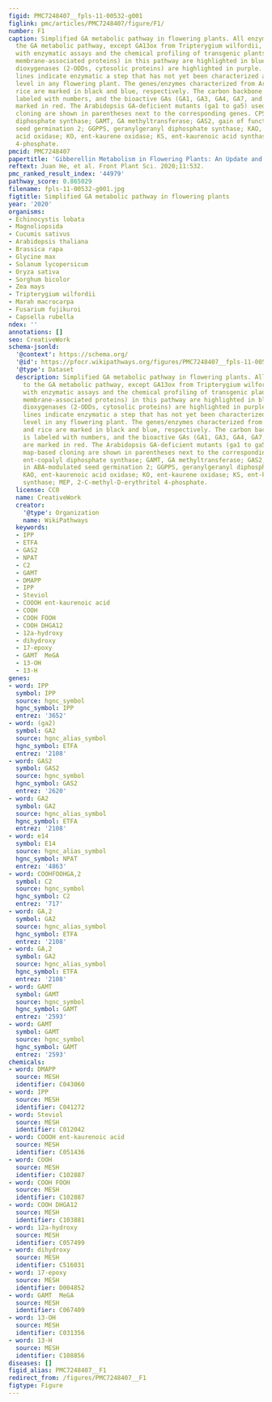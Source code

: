 ```yaml
---
figid: PMC7248407__fpls-11-00532-g001
figlink: pmc/articles/PMC7248407/figure/F1/
number: F1
caption: Simplified GA metabolic pathway in flowering plants. All enzymes mapped to
  the GA metabolic pathway, except GA13ox from Tripterygium wilfordii, were verified
  with enzymatic assays and the chemical profiling of transgenic plants. P450s (ER
  membrane-associated proteins) in this pathway are highlighted in blue, while 2-oxoglutarate-dependent
  dioxygenases (2-ODDs, cytosolic proteins) are highlighted in purple. All dashed
  lines indicate enzymatic a step that has not yet been characterized at the genetic
  level in any flowering plant. The genes/enzymes characterized from Arabidopsis and
  rice are marked in black and blue, respectively. The carbon backbone of GA12 is
  labeled with numbers, and the bioactive GAs (GA1, GA3, GA4, GA7, and DHGA12) are
  marked in red. The Arabidopsis GA-deficient mutants (ga1 to ga5) used for map-based
  cloning are shown in parentheses next to the corresponding genes. CPS, ent-copalyl
  diphosphate synthase; GAMT, GA methyltransferase; GAS2, gain of function in ABA-modulated
  seed germination 2; GGPPS, geranylgeranyl diphosphate synthase; KAO, ent-kaurenoic
  acid oxidase; KO, ent-kaurene oxidase; KS, ent-kaurenoic acid synthase; MEP, 2-C-methyl-D-erythritol
  4-phosphate.
pmcid: PMC7248407
papertitle: 'Gibberellin Metabolism in Flowering Plants: An Update and Perspectives.'
reftext: Juan He, et al. Front Plant Sci. 2020;11:532.
pmc_ranked_result_index: '44979'
pathway_score: 0.865029
filename: fpls-11-00532-g001.jpg
figtitle: Simplified GA metabolic pathway in flowering plants
year: '2020'
organisms:
- Echinocystis lobata
- Magnoliopsida
- Cucumis sativus
- Arabidopsis thaliana
- Brassica rapa
- Glycine max
- Solanum lycopersicum
- Oryza sativa
- Sorghum bicolor
- Zea mays
- Tripterygium wilfordii
- Marah macrocarpa
- Fusarium fujikuroi
- Capsella rubella
ndex: ''
annotations: []
seo: CreativeWork
schema-jsonld:
  '@context': https://schema.org/
  '@id': https://pfocr.wikipathways.org/figures/PMC7248407__fpls-11-00532-g001.html
  '@type': Dataset
  description: Simplified GA metabolic pathway in flowering plants. All enzymes mapped
    to the GA metabolic pathway, except GA13ox from Tripterygium wilfordii, were verified
    with enzymatic assays and the chemical profiling of transgenic plants. P450s (ER
    membrane-associated proteins) in this pathway are highlighted in blue, while 2-oxoglutarate-dependent
    dioxygenases (2-ODDs, cytosolic proteins) are highlighted in purple. All dashed
    lines indicate enzymatic a step that has not yet been characterized at the genetic
    level in any flowering plant. The genes/enzymes characterized from Arabidopsis
    and rice are marked in black and blue, respectively. The carbon backbone of GA12
    is labeled with numbers, and the bioactive GAs (GA1, GA3, GA4, GA7, and DHGA12)
    are marked in red. The Arabidopsis GA-deficient mutants (ga1 to ga5) used for
    map-based cloning are shown in parentheses next to the corresponding genes. CPS,
    ent-copalyl diphosphate synthase; GAMT, GA methyltransferase; GAS2, gain of function
    in ABA-modulated seed germination 2; GGPPS, geranylgeranyl diphosphate synthase;
    KAO, ent-kaurenoic acid oxidase; KO, ent-kaurene oxidase; KS, ent-kaurenoic acid
    synthase; MEP, 2-C-methyl-D-erythritol 4-phosphate.
  license: CC0
  name: CreativeWork
  creator:
    '@type': Organization
    name: WikiPathways
  keywords:
  - IPP
  - ETFA
  - GAS2
  - NPAT
  - C2
  - GAMT
  - DMAPP
  - IPP
  - Steviol
  - COOOH ent-kaurenoic acid
  - COOH
  - COOH FOOH
  - COOH DHGA12
  - 12a-hydroxy
  - dihydroxy
  - 17-epoxy
  - GAMT  MeGA
  - 13-OH
  - 13-H
genes:
- word: IPP
  symbol: IPP
  source: hgnc_symbol
  hgnc_symbol: IPP
  entrez: '3652'
- word: (ga2)
  symbol: GA2
  source: hgnc_alias_symbol
  hgnc_symbol: ETFA
  entrez: '2108'
- word: GAS2
  symbol: GAS2
  source: hgnc_symbol
  hgnc_symbol: GAS2
  entrez: '2620'
- word: GA2
  symbol: GA2
  source: hgnc_alias_symbol
  hgnc_symbol: ETFA
  entrez: '2108'
- word: e14
  symbol: E14
  source: hgnc_alias_symbol
  hgnc_symbol: NPAT
  entrez: '4863'
- word: COOHFOOHGA,2
  symbol: C2
  source: hgnc_symbol
  hgnc_symbol: C2
  entrez: '717'
- word: GA,2
  symbol: GA2
  source: hgnc_alias_symbol
  hgnc_symbol: ETFA
  entrez: '2108'
- word: GA,2
  symbol: GA2
  source: hgnc_alias_symbol
  hgnc_symbol: ETFA
  entrez: '2108'
- word: GAMT
  symbol: GAMT
  source: hgnc_symbol
  hgnc_symbol: GAMT
  entrez: '2593'
- word: GAMT
  symbol: GAMT
  source: hgnc_symbol
  hgnc_symbol: GAMT
  entrez: '2593'
chemicals:
- word: DMAPP
  source: MESH
  identifier: C043060
- word: IPP
  source: MESH
  identifier: C041272
- word: Steviol
  source: MESH
  identifier: C012042
- word: COOOH ent-kaurenoic acid
  source: MESH
  identifier: C051436
- word: COOH
  source: MESH
  identifier: C102887
- word: COOH FOOH
  source: MESH
  identifier: C102887
- word: COOH DHGA12
  source: MESH
  identifier: C103881
- word: 12a-hydroxy
  source: MESH
  identifier: C057499
- word: dihydroxy
  source: MESH
  identifier: C516031
- word: 17-epoxy
  source: MESH
  identifier: D004852
- word: GAMT  MeGA
  source: MESH
  identifier: C067409
- word: 13-OH
  source: MESH
  identifier: C031356
- word: 13-H
  source: MESH
  identifier: C108856
diseases: []
figid_alias: PMC7248407__F1
redirect_from: /figures/PMC7248407__F1
figtype: Figure
---
```

